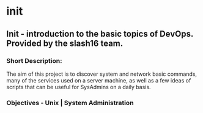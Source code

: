 # init

## Init - introduction to the basic topics of DevOps. Provided by the slash16 team.

### Short Description:

The aim of this project is to discover system and network basic commands, many of the services used on a server machine, as well as a few ideas of scripts that can be useful for SysAdmins on a daily basis.

### Objectives - Unix | System Administration 
